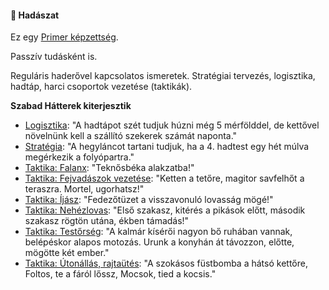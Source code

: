 #### 🔵 Hadászat

Ez egy [Primer képzettség](../015_primer_szekunder_ismeretek.md).

Passzív tudásként is.

Reguláris haderővel kapcsolatos ismeretek. Stratégiai tervezés, logisztika, hadtáp, harci csoportok vezetése (taktikák).

**Szabad Hátterek kiterjesztik**

- [Logisztika](../hatterek.szabad/logisztika.md): "A hadtápot szét tudjuk húzni még 5 mérfölddel, de kettővel növelnünk kell a szállító szekerek számát naponta."
- [Stratégia](../hatterek.szabad/strategia.md): "A hegyláncot tartani tudjuk, ha a 4. hadtest egy hét múlva megérkezik a folyópartra."
- [Taktika: Falanx](../hatterek.szabad/taktika_falanx.md): "Teknősbéka alakzatba!"
- [Taktika: Fejvadászok vezetése](../hatterek.szabad/taktika_fejvadaszok_vezetese.md): "Ketten a tetőre, magitor savfelhőt a teraszra. Mortel, ugorhatsz!"
- [Taktika: Íjász](../hatterek.szabad/taktika_ijasz.md): "Fedezőtüzet a visszavonuló lovasság mögé!"
- [Taktika: Nehézlovas](../hatterek.szabad/taktika_nehezlovas.md): "Első szakasz, kitérés a pikások előtt, második szakasz rögtön utána, ékben támadás!"
- [Taktika: Testőrség](../hatterek.szabad/taktika_testorseg.md): "A kalmár kísérői nagyon bő ruhában vannak, belépéskor alapos motozás. Urunk a konyhán át távozzon, előtte, mögötte két ember."
- [Taktika: Útonállás, rajtaütés](../hatterek.szabad/taktika_utonallas_rajtautes.md): "A szokásos füstbomba a hátsó kettőre, Foltos, te a fáról lőssz, Mocsok, tied a kocsis."

<br />
